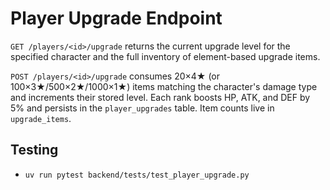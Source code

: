 # Player Upgrade Endpoint

`GET /players/<id>/upgrade` returns the current upgrade level for the
specified character and the full inventory of element-based upgrade items.

`POST /players/<id>/upgrade` consumes 20×4★ (or 100×3★/500×2★/1000×1★) items
matching the character's damage type and increments their stored level. Each
rank boosts HP, ATK, and DEF by 5% and persists in the `player_upgrades`
table. Item counts live in `upgrade_items`.

## Testing
- `uv run pytest backend/tests/test_player_upgrade.py`
